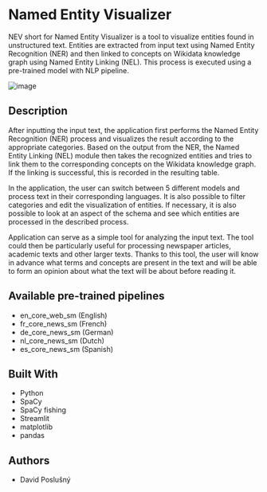 # Named Entity Visualizer

NEV short for Named Entity Visualizer is a tool to visualize entities found in unstructured text. Entities are extracted from input text using Named Entity Recognition (NER) and then linked to concepts on Wikidata knowledge graph using Named Entity Linking (NEL). This process is executed using a pre-trained model with NLP pipeline.

![image](https://github.com/itsDaiton/named-entity-visualizer/assets/72783924/f2059c9d-29dc-4e91-b544-3b4d3caba7da)

## Description
After inputting the input text, the application first performs the Named Entity Recognition (NER) process and visualizes the result according to the appropriate categories. Based on the output from the NER, the Named Entity Linking (NEL) module then takes the recognized entities and tries to link them to the corresponding concepts on the Wikidata knowledge graph. If the linking is successful, this is recorded in the resulting table.

In the application, the user can switch between 5 different models and process text in their corresponding languages. It is also possible to filter categories and edit the visualization of entities. If necessary, it is also possible to look at an aspect of the schema and see which entities are processed in the described process.

Application can serve as a simple tool for analyzing the input text. The tool could then be particularly useful for processing newspaper articles, academic texts and other larger texts. Thanks to this tool, the user will know in advance what terms and concepts are present in the text and will be able to form an opinion about what the text will be about before reading it.

## Available pre-trained pipelines
* en_core_web_sm (English)
* fr_core_news_sm (French)
* de_core_news_sm (German)
* nl_core_news_sm (Dutch)
* es_core_news_sm (Spanish)

## Built With
* Python
* SpaCy
* SpaCy fishing
* Streamlit
* matplotlib
* pandas

## Authors
* David Poslušný
